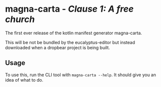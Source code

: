 # magna-carta - *Clause 1: A free church*

The first ever release of the kotlin manifest generator magna-carta. 

This will be not be bundled by the eucalyptus-editor but instead downloaded when a dropbear project is being 
built. 

## Usage

To use this, run the CLI tool with `magna-carta --help`. It should give you an idea of what to do. 